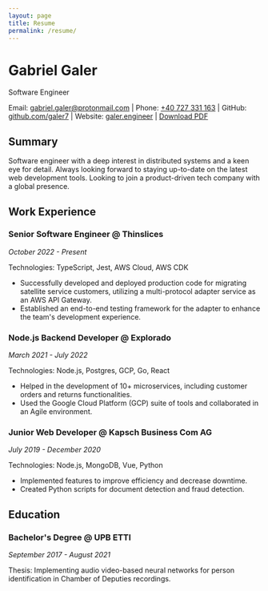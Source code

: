 ```yaml
---
layout: page
title: Resume
permalink: /resume/
---
```


# Gabriel Galer
Software Engineer

Email: [gabriel.galer@protonmail.com](mailto:gabriel.galer@protonmail.com) | Phone: [+40 727 331 163](tel:+40727331163) | GitHub: [github.com/galer7](https://github.com/galer7) | Website: [galer.engineer](https://galer.engineer) | [Download PDF](/assets/docs/gabriel_galer_resume.pdf)

## Summary

Software engineer with a deep interest in distributed systems and a keen eye for detail. Always looking forward to staying up-to-date on the latest web development tools. Looking to join a product-driven tech company with a global presence.

## Work Experience

### Senior Software Engineer @ Thinslices
*October 2022 - Present*

Technologies: TypeScript, Jest, AWS Cloud, AWS CDK

- Successfully developed and deployed production code for migrating satellite service customers, utilizing a multi-protocol adapter service as an AWS API Gateway.
- Established an end-to-end testing framework for the adapter to enhance the team's development experience.

### Node.js Backend Developer @ Explorado
*March 2021 - July 2022*

Technologies: Node.js, Postgres, GCP, Go, React

- Helped in the development of 10+ microservices, including customer orders and returns functionalities.
- Used the Google Cloud Platform (GCP) suite of tools and collaborated in an Agile environment.

### Junior Web Developer @ Kapsch Business Com AG
*July 2019 - December 2020*

Technologies: Node.js, MongoDB, Vue, Python

- Implemented features to improve efficiency and decrease downtime.
- Created Python scripts for document detection and fraud detection.

## Education

### Bachelor's Degree @ UPB ETTI
*September 2017 - August 2021*

Thesis: Implementing audio video-based neural networks for person identification in Chamber of Deputies recordings.